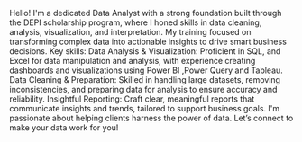 Hello! I'm a dedicated Data Analyst with a strong foundation built through the DEPI scholarship program, where I honed skills in data cleaning, analysis, visualization, and interpretation. My training focused on transforming complex data into actionable insights to drive smart business decisions.
Key skills:
Data Analysis & Visualization: Proficient in SQL, and Excel for data manipulation and analysis, with experience creating dashboards and visualizations using Power BI ,Power Query and Tableau.
Data Cleaning & Preparation: Skilled in handling large datasets, removing inconsistencies, and preparing data for analysis to ensure accuracy and reliability.
Insightful Reporting: Craft clear, meaningful reports that communicate insights and trends, tailored to support business goals.
I'm passionate about helping clients harness the power of data. Let’s connect to make your data work for you!
